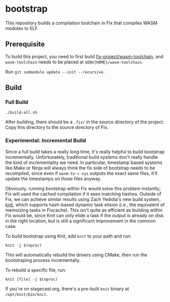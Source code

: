 # bootstrap
This repository builds a compilation toolchain in Fix that compiles WASM
modules to ELF.

## Prerequisite
To build this project, you need to first build
[fix-project/wasm-toolchain](https://github.com/fix-project/wasm-toolchain),
and `wasm-toolchain` needs to be placed at `$ENV{HOME}/wasm-toolchain`.

Run `git submodule update --init --recursive`. 

## Build

### Full Build
```
./build-all.sh
```
After building, there should be a `.fix/` in the source directory
of the project. Copy this directory to the source directory of Fix.

### Experimental: Incremental Build

Since a full build takes a really long time, it's really helpful to build
bootstrap incrementally.  Unfortunately, traditional build systems don't really
handle the kind of incrementality we need.  In particular, timestamp based
systems like Make or Ninja will always think the fix side of bootstrap needs to
be recompiled, since even if `wasm-to-c-sys` outputs the exact same files,
it'll update the timestamps on those files anyway.

Obviously, running bootstrap within Fix would solve this problem instantly; Fix
will used the cached compilation if it sees matching hashes.  Outside of Fix,
we can achieve similar results using Zach Yedidia's new build system,
[knit](https://github.com/zyedidia/knit), which supports hash-based dynamic
task elision (i.e., the equivalent of memoizing tasks in Fixcache).  This isn't
quite as efficient as building within Fix would be, since Knit can only elide a
task if the output is already on disk in the right location, but is still a
significant improvement in the common case.

To build bootstrap using Knit, add `knit` to your path and run:
```
knit -j $(nproc)
```

This will automatically rebuild the drivers using CMake, then run the
bootstraping process incrementally.

To rebuild a specific file, run:
```
knit [file] -j $(nproc)
```

If you're on stagecast.org, there's a pre-built `knit` binary at
`/opt/knit/bin/knit`.
